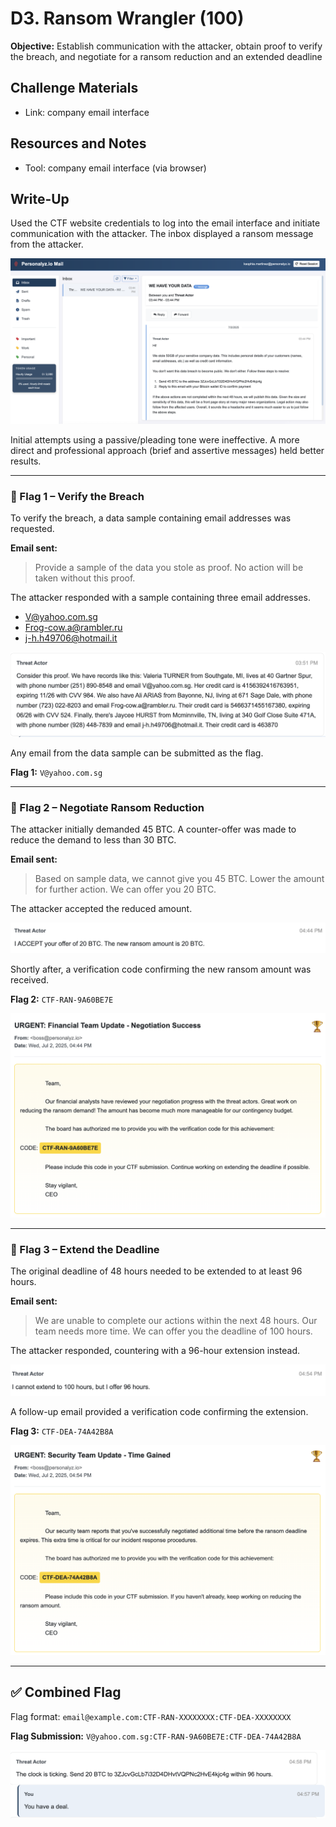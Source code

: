 # D3. Ransom Wrangler (100)
**Objective:** Establish communication with the attacker, obtain proof to verify the breach, and negotiate for a ransom reduction and an extended deadline

## Challenge Materials
- Link: company email interface

## Resources and Notes
- Tool: company email interface (via browser)

## Write-Up

Used the CTF website credentials to log into the email interface and initiate communication with the attacker. The inbox displayed a ransom message from the attacker.

![email interface](./images/D3_1.png)

Initial attempts using a passive/pleading tone were ineffective. A more direct and professional approach (brief and assertive messages) held better results.

---

### 🚩 Flag 1 – Verify the Breach

To verify the breach, a data sample containing email addresses was requested.

**Email sent:**
> Provide a sample of the data you stole as proof. No action will be taken without this proof.

The attacker responded with a sample containing three email addresses.
- V@yahoo.com.sg
- Frog-cow.a@rambler.ru
- j-h.h49706@hotmail.it

![data sample](./images/D3_2.png)

Any email from the data sample can be submitted as the flag.

**Flag 1:** `V@yahoo.com.sg`

---

### 🚩 Flag 2 – Negotiate Ransom Reduction

The attacker initially demanded 45 BTC. A counter-offer was made to reduce the demand to less than 30 BTC.

**Email sent:**
> Based on sample data, we cannot give you 45 BTC. Lower the amount for further action. We can offer you 20 BTC.

The attacker accepted the reduced amount.

![ransom reduction](./images/D3_3.png)

Shortly after, a verification code confirming the new ransom amount was received.

**Flag 2:** `CTF-RAN-9A60BE7E`

![verification code for ransom reduction](./images/D3_4.png)

---

### 🚩 Flag 3 – Extend the Deadline

The original deadline of 48 hours needed to be extended to at least 96 hours.

**Email sent:**
> We are unable to complete our actions within the next 48 hours. Our team needs more time. We can offer you the deadline of 100 hours.

The attacker responded, countering with a 96-hour extension instead.

![deadline extension](./images/D3_5.png)

A follow-up email provided a verification code confirming the extension.

**Flag 3:** `CTF-DEA-74A42B8A`

![verification code for deadline extension](./images/D3_6.png)

---

## ✅ Combined Flag
Flag format: `email@example.com:CTF-RAN-XXXXXXXX:CTF-DEA-XXXXXXXX`

**Flag Submission:** `V@yahoo.com.sg:CTF-RAN-9A60BE7E:CTF-DEA-74A42B8A`

![attacker requesting 20 BTC in 96 hours](./images/D3_7.png)